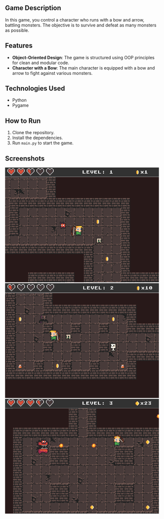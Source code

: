 ## Game Description
In this game, you control a character who runs with a bow and arrow, battling monsters. The objective is to survive and defeat as many monsters as possible. 

## Features
- **Object-Oriented Design**: The game is structured using OOP principles for clean and modular code.
- **Character with a Bow**: The main character is equipped with a bow and arrow to fight against various monsters.

## Technologies Used
- Python
- Pygame

## How to Run
1. Clone the repository.
2. Install the dependencies.
3. Run `main.py` to start the game.

## Screenshots
![Project Screenshot](assets/images/screenshots/screenshot_1.png)
![Project Screenshot](assets/images/screenshots/screenshot_2.png)
![Project Screenshot](assets/images/screenshots/screenshot_3.png)